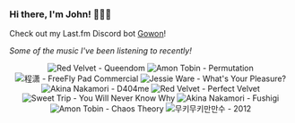 ### Hi there, I'm John! 🏄🏻‍♂️

Check out my Last.fm Discord bot [Gowon](http://gowon.ca)!

_Some of the music I've been listening to recently!_


<!-- lastfm -->
<p align="center"><img src="https://lastfm.freetls.fastly.net/i/u/64s/edd159f171e5610ff24f5109f4ce4e60.png" title="Red Velvet - Queendom"> <img src="https://lastfm.freetls.fastly.net/i/u/64s/7963978124c87b5120f9b2eff4a74228.jpg" title="Amon Tobin - Permutation"> <img src="https://lastfm.freetls.fastly.net/i/u/64s/03d05bf32ed862f4de8ad650b7d15b7a.png" title="程潇 - FreeFly Pad Commercial"> <img src="https://lastfm.freetls.fastly.net/i/u/64s/1efdf5b6ba52459efb7a4a3f60b0d2a8.jpg" title="Jessie Ware - What's Your Pleasure?"> <img src="https://lastfm.freetls.fastly.net/i/u/64s/dcc31618c4024490bb5ef27db4fc89c8.jpg" title="Akina Nakamori - D404me"> <img src="https://lastfm.freetls.fastly.net/i/u/64s/2cee3e8ad1362c1511e7edd5e06b674d.jpg" title="Red Velvet - Perfect Velvet"> <img src="https://lastfm.freetls.fastly.net/i/u/64s/8a57f395a7b21653e569012419d602d6.jpg" title="Sweet Trip - You Will Never Know Why"> <img src="https://lastfm.freetls.fastly.net/i/u/64s/49db66b027a44ff4ba9b7578d6886a53.jpg" title="Akina Nakamori - Fushigi"> <img src="https://lastfm.freetls.fastly.net/i/u/64s/338bd26080c046abbb2ddd3be1c15d99.png" title="Amon Tobin - Chaos Theory"> <img src="https://lastfm.freetls.fastly.net/i/u/64s/52c39c65f226f314a0adcb31d8e6d46b.jpg" title="무키무키만만수 - 2012"> </p>
